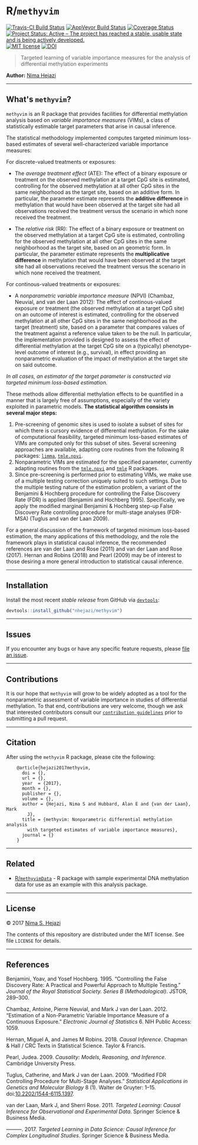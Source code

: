 
<!-- README.md is generated from README.Rmd. Please edit that file -->
R/`methyvim`
============

[![Travis-CI Build Status](https://travis-ci.org/nhejazi/methyvim.svg?branch=master)](https://travis-ci.org/nhejazi/methyvim) [![AppVeyor Build Status](https://ci.appveyor.com/api/projects/status/github/nhejazi/methyvim?branch=master&svg=true)](https://ci.appveyor.com/project/nhejazi/methyvim) [![Coverage Status](https://img.shields.io/codecov/c/github/nhejazi/methyvim/master.svg)](https://codecov.io/github/nhejazi/methyvim?branch=master) [![Project Status: Active – The project has reached a stable, usable state and is being actively developed.](http://www.repostatus.org/badges/latest/active.svg)](http://www.repostatus.org/#active) [![MIT license](http://img.shields.io/badge/license-MIT-brightgreen.svg)](http://opensource.org/licenses/MIT) [![DOI](https://zenodo.org/badge/79256902.svg)](https://zenodo.org/badge/latestdoi/79256902)

> Targeted learning of variable importance measures for the analysis of differential methylation experiments

**Author:** [Nima Hejazi](http://nimahejazi.org)

------------------------------------------------------------------------

What's `methyvim`?
------------------

`methyvim` is an R package that provides facilities for differential methylation analysis based on *variable importance measures* (VIMs), a class of statistically estimable target parameters that arise in causal inference.

The statistical methodology implemented computes targeted minimum loss-based estimates of several well-characterized variable importance measures:

For discrete-valued treatments or exposures:

-   The *average treatment effect* (ATE): The effect of a binary exposure or treatment on the observed methylation at a target CpG site is estimated, controlling for the observed methylation at all other CpG sites in the same neighborhood as the target site, based on an additive form. In particular, the parameter estimate represents the **additive difference** in methylation that would have been observed at the target site had all observations received the treatment versus the scenario in which none received the treatment.

-   The *relative risk* (RR): The effect of a binary exposure or treatment on the observed methylation at a target CpG site is estimated, controlling for the observed methylation at all other CpG sites in the same neighborhood as the target site, based on an geometric form. In particular, the parameter estimate represents the **multiplicative difference** in methylation that would have been observed at the target site had all observations received the treatment versus the scenario in which none received the treatment.

For continous-valued treatments or exposures:

-   A *nonparametric variable importance measure* (NPVI) (Chambaz, Neuvial, and van der Laan 2012): The effect of continous-valued exposure or treatment (the observed methylation at a target CpG site) on an outcome of interest is estimated, controlling for the observed methylation at all other CpG sites in the same neighborhood as the target (treatment) site, based on a parameter that compares values of the treatment against a reference value taken to be the null. In particular, the implementation provided is designed to assess the effect of differential methylation at the target CpG site on a (typically) phenotype-level outcome of interest (e.g., survival), in effect providing an nonparametric evaluation of the impact of methylation at the target site on said outcome.

*In all cases, an estimator of the target parameter is constructed via targeted minimum loss-based estimation.*

These methods allow differential methylation effects to be quantified in a manner that is largely free of assumptions, especially of the variety exploited in parametric models. **The statistical algorithm consists in several major steps:**

1.  Pre-screening of genomic sites is used to isolate a subset of sites for which there is cursory evidence of differential methylation. For the sake of computational feasibility, targeted minimum loss-based estimates of VIMs are computed only for this subset of sites. Several screening approaches are available, adapting core routines from the following R packages: [`limma`](http://bioconductor.org/packages/release/bioc/html/limma.html), [`tmle.npvi`](https://CRAN.R-project.org/package=tmle.npvi).
2.  Nonparametric VIMs are estimated for the specified parameter, currently adapting routines from the [`tmle.npvi`](https://CRAN.R-project.org/package=tmle.npvi) and [`tmle`](https://CRAN.R-project.org/package=tmle) R packages.
3.  Since pre-screening is performed prior to estimating VIMs, we make use of a multiple testing correction uniquely suited to such settings. Due to the multiple testing nature of the estimation problem, a variant of the Benjamini & Hochberg procedure for controlling the False Discovery Rate (FDR) is applied (Benjamini and Hochberg 1995). Specifically, we apply the modified marginal Benjamini & Hochberg step-up False Discovery Rate controlling procedure for multi-stage analyses (FDR-MSA) (Tuglus and van der Laan 2009).

For a general discussion of the framework of targeted minimum loss-based estimation, the many applications of this methodology, and the role the framework plays in statistical causal inference, the recommended references are van der Laan and Rose (2011) and van der Laan and Rose (2017). Hernan and Robins (2018) and Pearl (2009) may be of interest to those desiring a more general introduction to statistical causal inference.

<!--
Note about shrinkage of influence curves, adapting @smyth2004linear.
More exposition here....
-->

------------------------------------------------------------------------

Installation
------------

<!--
For standard use, install from [Bioconductor](https://bioconductor.org):

```r
source("https://bioconductor.org/biocLite.R")
biocLite("methyvim")
```
-->
Install the most recent *stable release* from GitHub via [`devtools`](https://www.rstudio.com/products/rpackages/devtools/):

``` r
devtools::install_github("nhejazi/methyvim")
```

<!--
To contribute, install the _development version_ from GitHub via
[`devtools`](https://www.rstudio.com/products/rpackages/devtools/):


```r
devtools::install_github("nhejazi/methyvim", ref = "develop")
```
-->

------------------------------------------------------------------------

<!--
## Example

This is a basic example which shows you how to solve a common problem:


```r
## basic example code
```
-->
Issues
------

If you encounter any bugs or have any specific feature requests, please [file an issue](https://github.com/nhejazi/methyvim/issues).

------------------------------------------------------------------------

Contributions
-------------

It is our hope that `methyvim` will grow to be widely adopted as a tool for the nonparametric assessment of variable importance in studies of differential methylation. To that end, contributions are very welcome, though we ask that interested contributors consult our [`contribution guidelines`](https://github.com/nhejazi/methyvim/blob/master/CONTRIBUTING.md) prior to submitting a pull request.

------------------------------------------------------------------------

Citation
--------

After using the `methyvim` R package, please cite the following:

        @article{hejazi2017methyvim,
          doi = {},
          url = {},
          year  = {2017},
          month = {},
          publisher = {},
          volume = {},
          author = {Hejazi, Nima S and Hubbard, Alan E and {van der Laan}, Mark
            J},
          title = {methyvim: Nonparametric differential methylation analysis
            with targeted estimates of variable importance measures},
          journal = {}
        }

------------------------------------------------------------------------

Related
-------

-   [R/`methyvimData`](https://github.com/nhejazi/methyvimData) - R package with sample experimental DNA methylation data for use as an example with this analysis package.

------------------------------------------------------------------------

License
-------

© 2017 [Nima S. Hejazi](http://nimahejazi.org)

The contents of this repository are distributed under the MIT license. See file `LICENSE` for details.

------------------------------------------------------------------------

References
----------

Benjamini, Yoav, and Yosef Hochberg. 1995. “Controlling the False Discovery Rate: A Practical and Powerful Approach to Multiple Testing.” *Journal of the Royal Statistical Society. Series B (Methodological)*. JSTOR, 289–300.

Chambaz, Antoine, Pierre Neuvial, and Mark J van der Laan. 2012. “Estimation of a Non-Parametric Variable Importance Measure of a Continuous Exposure.” *Electronic Journal of Statistics* 6. NIH Public Access: 1059.

Hernan, Miguel A, and James M Robins. 2018. *Causal Inference*. Chapman & Hall / CRC Texts in Statistical Science. Taylor & Francis.

Pearl, Judea. 2009. *Causality: Models, Reasoning, and Inference*. Cambridge University Press.

Tuglus, Catherine, and Mark J van der Laan. 2009. “Modified FDR Controlling Procedure for Multi-Stage Analyses.” *Statistical Applications in Genetics and Molecular Biology* 8 (1). Walter de Gruyter: 1–15. doi:[10.2202/1544-6115.1397](https://doi.org/10.2202/1544-6115.1397).

van der Laan, Mark J, and Sherri Rose. 2011. *Targeted Learning: Causal Inference for Observational and Experimental Data*. Springer Science & Business Media.

———. 2017. *Targeted Learning in Data Science: Causal Inference for Complex Longitudinal Studies*. Springer Science & Business Media.
